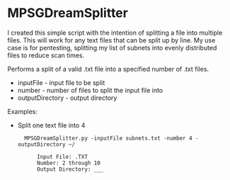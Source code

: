 # MPSGDreamSplitter

I created this simple script with the intention of splitting a file into multiple files. This will work for any text files that can be split up by line. My use case is for pentesting, splitting my list of subnets into evenly distributed files to reduce scan times.

Performs a split of a valid .txt file into a specified number of .txt files.
- inputFile - input file to be split
- number - number of files to split the input file into
- outputDirectory - output directory

Examples:
- Split one text file into 4
    
        MPSGDreamSplitter.py -inputFile subnets.txt -number 4 -outputDirectory ~/

            Input File: .TXT
            Number: 2 through 10
            Output Directory: ___

